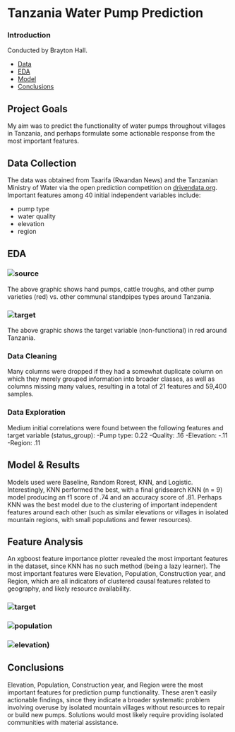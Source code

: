 
# Tanzania Water Pump Prediction

### Introduction
Conducted by Brayton Hall.

- [Data](#data)
- [EDA](#eda)
- [Model](#model)
- [Conclusions](#concl)

## Project Goals
My aim was to predict the functionality of water pumps throughout villages in Tanzania, and perhaps formulate some actionable response from the most important features. 

## Data Collection <a name='data'></a>
The data was obtained from Taarifa (Rwandan News) and the Tanzanian Ministry of Water via the open prediction competition on [drivendata.org](https://www.drivendata.org/competitions/7/pump-it-up-data-mining-the-water-table/). Important features among 40 initial independent variables include:
- pump type
- water quality
- elevation
- region

## EDA <a name='eda'></a>
### ![source](water_source.png)
The above graphic shows hand pumps, cattle troughs, and other pump varieties (red) vs. other communal standpipes types around Tanzania. 
### ![target](functioning.png)
The above graphic shows the target variable (non-functional) in red around Tanzania. 

### Data Cleaning
Many columns were dropped if they had a somewhat duplicate column on which they merely grouped information into broader classes, as well as columns missing many values, resulting in a total of 21 features and 59,400 samples.

### Data Exploration
Medium initial correlations were found between the following features and target variable (status_group): 
-Pump type: 0.22
-Quality: .16
-Elevation: -.11
-Region: .11

## Model & Results <a name='model'></a>
Models used were Baseline, Random Rorest, KNN, and Logistic. Interestingly, KNN performed the best, with a final gridsearch KNN (n = 9) model producing an f1 score of .74 and an accuracy score of .81. Perhaps KNN was the best model due to the clustering of important independent features around each other (such as similar elevations or villages in isolated mountain regions, with small populations and fewer resources).

## Feature Analysis
An xgboost feature importance plotter revealed the most important features in the dataset, since KNN has no such method (being a lazy learner). The most important features were Elevation, Population, Construction year, and Region, which are all indicators of clustered causal features related to geography, and likely resource availability. 
### ![target](functioning.png)
### ![population](pop_target.png)
### ![elevation](tanz_elevation.jpg))

## Conclusions <a name='concl'></a>
Elevation, Population, Construction year, and Region were the most important features for prediction pump functionality.
These aren't easily actionable findings, since they indicate a broader systematic problem involving overuse by isolated mountain villages without resources to repair or build new pumps.
Solutions would most likely require providing isolated communities with material assistance.
 


